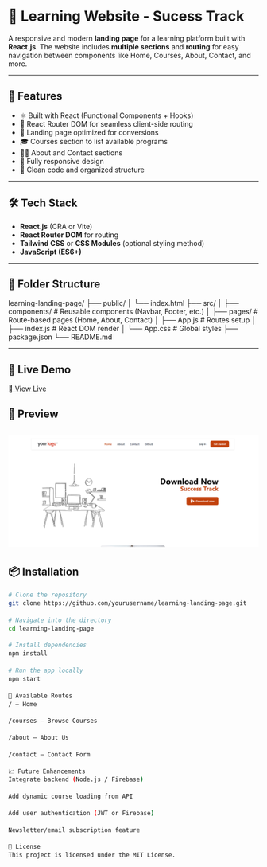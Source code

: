 # 📘 Learning Website - Sucess Track

A responsive and modern **landing page** for a learning platform built with **React.js**. The website includes **multiple sections** and **routing** for easy navigation between components like Home, Courses, About, Contact, and more.

---

## 🚀 Features

- ⚛️ Built with React (Functional Components + Hooks)
- 🧭 React Router DOM for seamless client-side routing
- 🎯 Landing page optimized for conversions
- 🎓 Courses section to list available programs
- 🧑‍💻 About and Contact sections
- 📱 Fully responsive design
- 💬 Clean code and organized structure

---

## 🛠 Tech Stack

- **React.js** (CRA or Vite)
- **React Router DOM** for routing
- **Tailwind CSS** or **CSS Modules** (optional styling method)
- **JavaScript (ES6+)**

---

## 📁 Folder Structure

learning-landing-page/
├── public/
│ └── index.html
├── src/
│ ├── components/ # Reusable components (Navbar, Footer, etc.)
│ ├── pages/ # Route-based pages (Home, About, Contact)
│ ├── App.js # Routes setup
│ ├── index.js # React DOM render
│ └── App.css # Global styles
├── package.json
└── README.md


---

## 🔗 Live Demo

[🔗 View Live](https://success-track.vercel.app/)


## 📸 Preview

![Success-Track](https://github.com/NishantSingh2964/Success-Track/blob/main/Screenshot%20(47).png) 
---

## 📦 Installation

```bash
# Clone the repository
git clone https://github.com/yourusername/learning-landing-page.git

# Navigate into the directory
cd learning-landing-page

# Install dependencies
npm install

# Run the app locally
npm start

📍 Available Routes
/ — Home

/courses — Browse Courses

/about — About Us

/contact — Contact Form

📈 Future Enhancements
Integrate backend (Node.js / Firebase)

Add dynamic course loading from API

Add user authentication (JWT or Firebase)

Newsletter/email subscription feature

🪪 License
This project is licensed under the MIT License.
